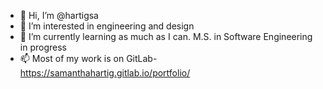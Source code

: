 - 👋 Hi, I’m @hartigsa
- 👀 I’m interested in engineering and design
- 🌱 I’m currently learning as much as I can. M.S. in Software Engineering in progress
- 📫 Most of my work is on GitLab- https://samanthahartig.gitlab.io/portfolio/

<!---
hartigsa/hartigsa is a ✨ special ✨ repository because its `README.md` (this file) appears on your GitHub profile.
You can click the Preview link to take a look at your changes.
--->
